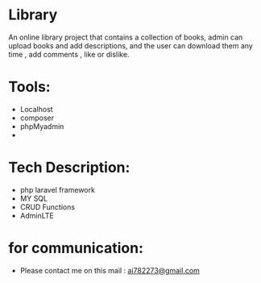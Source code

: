 # Library
An online library project that contains a collection of books, admin can upload books and add descriptions, and the user can download them any time , add comments , like or dislike.
# Tools:
  - Localhost
  - composer
  - phpMyadmin
  - 
# Tech Description:
  - php laravel framework
  - MY SQL
  - CRUD Functions
  - AdminLTE

# for communication:
  - Please contact me on this mail : ai782273@gmail.com
